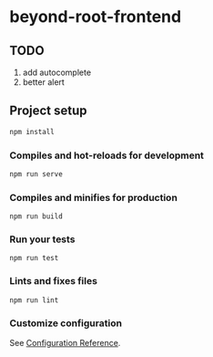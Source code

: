 # beyond-root-frontend

## TODO

1. add autocomplete
2. better alert

## Project setup

```JavaScript
npm install
```

### Compiles and hot-reloads for development

```JavaScript
npm run serve
```

### Compiles and minifies for production

```
npm run build
```

### Run your tests

```
npm run test
```

### Lints and fixes files

```
npm run lint
```

### Customize configuration

See [Configuration Reference](https://cli.vuejs.org/config/).

